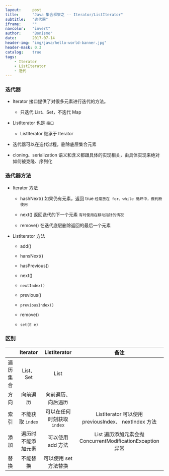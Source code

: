 ```yaml
---
layout:     post
title:      "Java 集合框架之 -- Iterator/ListIterator"
subtitle:   "迭代器"
iframe:     ""
navcolor:   "invert"
author:     "Bonismo"
date:       2017-07-14
header-img: "img/java/hello-world-banner.jpg"
header-mask: 0.3
catalog:    true
tags:
    - Iterator
    - ListIterator
    - 迭代
---
```


### 迭代器

- Iterator 接口提供了对很多元素进行迭代的方法。

    - 只迭代 List、Set，不迭代 Map

- ListIterator 也是 `接口`

    - ListIterator 继承于 Iterator

- 迭代器可以在迭代过程，删除底层集合元素

- cloning、serialization 语义和含义都跟具体的实现相关，由具体实现来绝对如何被克隆、序列化


### 迭代器方法

- Iterator 方法

    - hashNext() 如果仍有元素，返回 true `经常放在 for、while 循环中，做判断使用`

    - next() 返回迭代的下一个元素 `有时使用在移动指针的情况`

    - remove() 在迭代底层删除返回的最后一个元素

- ListIterator 方法

    - add()

    - hansNext()

    - hasPrevious()

    - next()

    - `nextIndex()`

    - previous()

    - `previousIndex()`

    - remove()

    - `set(E e)`

### 区别

||Iterator|ListIterator|备注|
|---|:---:|:---:|:---:|
|遍历集合|List、Set|List||
|方向|向前遍历|向前遍历、向后遍历||
|索引|不能获取 `index`|可以在任何时刻获取`index`|ListIterator 可以使用 previousIndex、 nextIndex 方法|
|添加|遍历时不能添加元素|可以使用 add 方法|List 遍历添加元素会抛 ConcurrentModificationException 异常|
|替换|不能替换|可以使用 set 方法替换||
